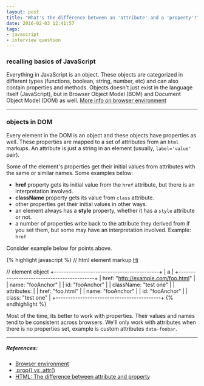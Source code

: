 ```yaml
---
layout: post
title: "What's the difference between an 'attribute' and a 'property'?"
date: 2016-02-03 12:41:57
tags:
- javascript
- interview question
---
```


### recalling basics of JavaScript

Everything in JavaScript is an object. These objects are categorized in different types (functions, boolean, string, number, etc) and can also contain properties and methods.
Objects doesn't just exist in the language itself (JavaScript), but in Browser Object Model (BOM) and Document Object Model (DOM) as well. [More info on browser environment](http://javascript.info/tutorial/browser-environment)

-----

### objects in DOM

Every element in the DOM is an object and these objects have properties as well. These properties are mapped to a set of attributes from an `html` markups. An attribute is just a string in an element (usually, `label='value'` pair).

Some of the element's properties get their initial values from attributes with the same or similar names. Some examples below:

- **href** property gets its initial value from the `href` attribute, but there is an interpretation involved.
- **className** property gets its value from `class` attribute.
- other properties get their initial values in other ways.
- an element always has a **style** property, whether it has a `style` attribute or not.
- a number of properties write back to the attribute they derived from if you set them, but some may have an interpretation involved. Example: `href`

Consider example below for points above.

{% highlight javascript %}
// html element markup
<a href='foo.html' class='test one' name='fooAnchor' id='fooAnchor'>Hi</a>

// element object
+-------------------------------------------+
| a                                         |
+-------------------------------------------+
| href:      "http://example.com/foo.html"  |
| name:      "fooAnchor"                    |
| id:        "fooAnchor"                    |
| className: "test one"                     |
| attributes:                               |
|    href:  "foo.html"                      |
|    name:  "fooAnchor"                     |
|    id:    "fooAnchor"                     |
|    class: "test one"                      |
+-------------------------------------------+
{% endhighlight %}


Most of the time, its better to work with properties. Their values and names tend to be consistent across browsers.
We'll only work with attributes when there is no properties set, example is custom attributes `data-foobar`.



-----

##### **References:**

- [Browser environment](http://javascript.info/tutorial/browser-environment)
- [.prop() vs .attr()](http://stackoverflow.com/questions/5874652/prop-vs-attr/5884994#5884994)
- [HTML: The difference between attribute and property](http://jquery-howto.blogspot.com/2011/06/html-difference-between-attribute-and.html)
